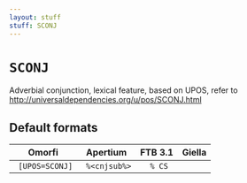 ```yaml
---
layout: stuff
stuff: SCONJ
---
```

# ` SCONJ `

Adverbial conjunction, lexical feature, based on UPOS, refer to http://universaldependencies.org/u/pos/SCONJ.html

## Default formats
| Omorfi | Apertium | FTB 3.1 | Giella |
|:------:|:--------:|:-------:|:------:|
| ` [UPOS=SCONJ]` | ` %<cnjsub%>` | ` % CS` | ` `  |
